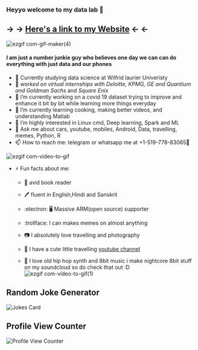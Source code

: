 

### Heyyo welcome to my data lab 👋
## -> -> [Here's a link to my Website](https://sites.google.com/view/speedoduel/home) <- <-
![ezgif com-gif-maker(4)](https://user-images.githubusercontent.com/51081461/88593312-f8fbe000-d07c-11ea-89d6-63ef77905417.gif)
#### I am just a number junkie guy who believes one day we can can do everything with just data and our phones
- :open_book: Currently studying data science at Wilfrid laurier Univeristy
- :briefcase: **worked on virtual internships with Deloitte*, KPMG, GE and Quantium and Goldman Sachs* and *Square Enix*
- 🔭 I’m currently working on a covid 19 dataset trying to improve and enhance it bit by bit while learning more things everyday
- 🌱 I’m currently learning cooking, making better videos, and understanding Matlab
- 🤔 I’m highly interested in Linux cmd, Deep learning, Spark and ML
- 💬 Ask me about cars, youtube, mobiles, Android, Data, travelling, memes, Python, R
- 📫 How to reach me: telegram or whatsapp me at +1-519-778-83065:iphone:



![ezgif com-video-to-gif](https://user-images.githubusercontent.com/51081461/88572106-43209980-d05c-11ea-9739-f29af2b5bdef.gif)

- ⚡ Fun facts about me:
  - :book: avid book reader
  - :pen: fluent in English,Hindi and Sanskrit
  - :electron: :desktop_computer: Massive ARM(open source) supporter
  - :trollface: I can makes memes on almost anything
  - :camera: I absolutely love travelling and photography
  - :movie_camera: I have a cute little travelling [youtube channel](https://www.youtube.com/channel/UCxdi_-jSimYqHe6zW1IBgfw?view_as=subscriber)
  
  - :dvd: I love old hip hop synth and 8bit music i make nightcore 8bit stuff on my soundcloud so do check that out :D
![ezgif com-video-to-gif(1)](https://user-images.githubusercontent.com/51081461/88572072-38660480-d05c-11ea-8fb5-8f4b5e808df7.gif)

## Random Joke Generator
![Jokes Card](https://readme-jokes.vercel.app/api)

## Profile View Counter
![Profile View Counter](https://komarev.com/ghpvc/?username=speedoduel)




